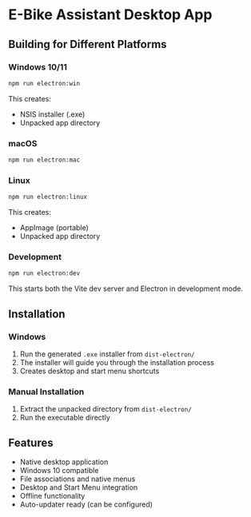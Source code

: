 # E-Bike Assistant Desktop App

## Building for Different Platforms

### Windows 10/11
```bash
npm run electron:win
```
This creates:
- NSIS installer (.exe)
- Unpacked app directory

### macOS
```bash
npm run electron:mac
```

### Linux
```bash
npm run electron:linux
```
This creates:
- AppImage (portable)
- Unpacked app directory

### Development
```bash
npm run electron:dev
```
This starts both the Vite dev server and Electron in development mode.

## Installation

### Windows
1. Run the generated `.exe` installer from `dist-electron/`
2. The installer will guide you through the installation process
3. Creates desktop and start menu shortcuts

### Manual Installation
1. Extract the unpacked directory from `dist-electron/`
2. Run the executable directly

## Features

- Native desktop application
- Windows 10 compatible
- File associations and native menus
- Desktop and Start Menu integration
- Offline functionality
- Auto-updater ready (can be configured)